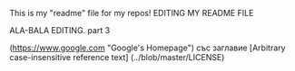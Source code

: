 This is my "readme" file for my repos!
EDITING MY README FILE

ALA-BALA EDITING. part 3


(https://www.google.com "Google's Homepage") със заглавие
[Arbitrary case-insensitive reference text]
(../blob/master/LICENSE)


